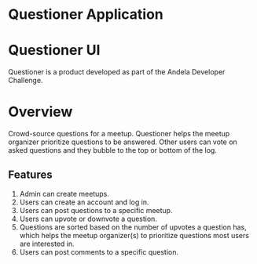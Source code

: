 # Questioner Application
# Questioner UI

Questioner is a product developed as part of the Andela Developer Challenge.

# Overview
Crowd-source questions for a meetup. Questioner helps the meetup organizer prioritize
questions to be answered. Other users can vote on asked questions and they bubble to the top
or bottom of the log.

## Features
1. Admin can create meetups.
2. Users can create an account and log in.
3. Users can post questions to a specific meetup.
4. Users can upvote or downvote a question.
5. Questions are sorted based on the number of upvotes a question has, which helps the
   meetup organizer(s) to prioritize questions most users are interested in.
6. Users can post comments to a specific question.